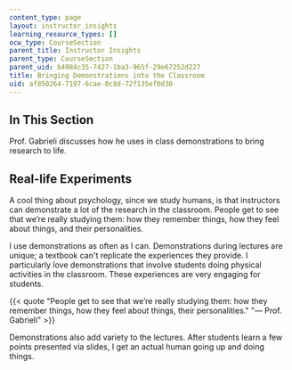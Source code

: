 ```yaml
---
content_type: page
layout: instructor_insights
learning_resource_types: []
ocw_type: CourseSection
parent_title: Instructor Insights
parent_type: CourseSection
parent_uid: b4984c35-7427-1ba3-965f-29e67252d227
title: Bringing Demonstrations into the Classroom
uid: af850264-7197-6cae-0c8d-72f135ef0d30
---
```


In This Section
---------------

Prof. Gabrieli discusses how he uses in class demonstrations to bring research to life.

Real-life Experiments
---------------------

A cool thing about psychology, since we study humans, is that instructors can demonstrate a lot of the research in the classroom. People get to see that we’re really studying them: how they remember things, how they feel about things, and their personalities.  

  I use demonstrations as often as I can. Demonstrations during lectures are unique; a textbook can't replicate the experiences they provide. I particularly love demonstrations that involve students doing physical activities in the classroom. These experiences are very engaging for students.  

{{< quote "People get to see that we’re really studying them: how they remember things, how they feel about things, their personalities." "— Prof. Gabrieli" >}}

Demonstrations also add variety to the lectures. After students learn a few points presented via slides, I get an actual human going up and doing things.